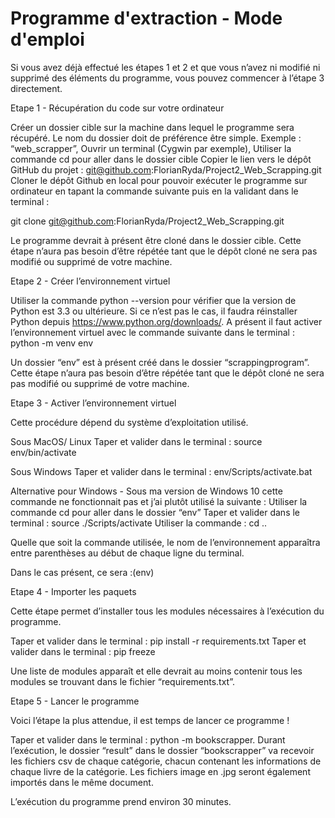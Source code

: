 # Programme d'extraction - Mode d'emploi

Si vous avez déjà effectué les étapes 1 et 2 et que vous n’avez ni modifié ni supprimé des éléments du programme, vous pouvez commencer à l’étape 3 directement. 

Etape 1 - Récupération du code sur votre ordinateur

Créer un dossier cible sur la machine dans lequel le programme sera récupéré. Le nom du dossier doit de préférence être simple. Exemple : “web_scrapper”,
Ouvrir un terminal (Cygwin par exemple),
Utiliser la commande cd pour aller dans le dossier cible
Copier le lien vers le dépôt GitHub du projet : git@github.com:FlorianRyda/Project2_Web_Scrapping.git
Cloner le dépôt Github en local pour pouvoir exécuter le programme sur ordinateur en tapant la commande suivante puis en la validant dans le terminal : 

git clone git@github.com:FlorianRyda/Project2_Web_Scrapping.git

Le programme devrait à présent être cloné dans le dossier cible. 
Cette étape n’aura pas besoin d’être répétée tant que le dépôt cloné ne sera pas modifié ou supprimé de votre machine. 


Etape 2 - Créer l’environnement virtuel

Utiliser la commande python --version pour vérifier que la version de Python est 3.3 ou ultérieure. 
Si ce n’est pas le cas, il faudra réinstaller Python depuis https://www.python.org/downloads/. 
A présent il faut activer l’environnement virtuel avec le commande suivante dans le terminal : 
python -m venv env

Un dossier “env” est à présent créé dans le dossier “scrappingprogram”. Cette étape n’aura pas besoin d’être répétée tant que le dépôt cloné ne sera pas modifié ou supprimé de votre machine. 


Etape 3 - Activer l’environnement virtuel

Cette procédure dépend du système d’exploitation utilisé.  

Sous MacOS/ Linux
Taper et valider dans le terminal : source env/bin/activate

Sous Windows 
Taper et valider dans le terminal : env/Scripts/activate.bat

Alternative pour Windows - Sous ma version de Windows 10 cette commande ne fonctionnait pas et j’ai plutôt utilisé la suivante :
Utiliser la commande cd pour aller dans le dossier “env”
Taper et valider dans le terminal : source ./Scripts/activate
Utiliser la commande : cd ..

Quelle que soit la commande utilisée, le nom de l’environnement apparaîtra entre parenthèses au début de chaque ligne du terminal.

Dans le cas présent, ce sera :(env)

Etape 4 - Importer les paquets

Cette étape permet d’installer tous les modules nécessaires à l’exécution du programme. 

Taper et valider dans le terminal : pip install -r requirements.txt
Taper et valider dans le terminal : pip freeze

Une liste de modules apparaît et elle devrait au moins contenir tous les modules se trouvant dans le fichier “requirements.txt”. 

Etape 5 - Lancer le programme

Voici l’étape la plus attendue, il est temps de lancer ce programme !

Taper et valider dans le terminal : python -m bookscrapper. 
Durant l’exécution, le dossier “result” dans le dossier “bookscrapper” va recevoir les fichiers csv de chaque catégorie, chacun contenant les informations de chaque livre de la catégorie. 
Les fichiers image en .jpg seront également importés dans le même document. 

L’exécution du programme prend environ 30 minutes. 